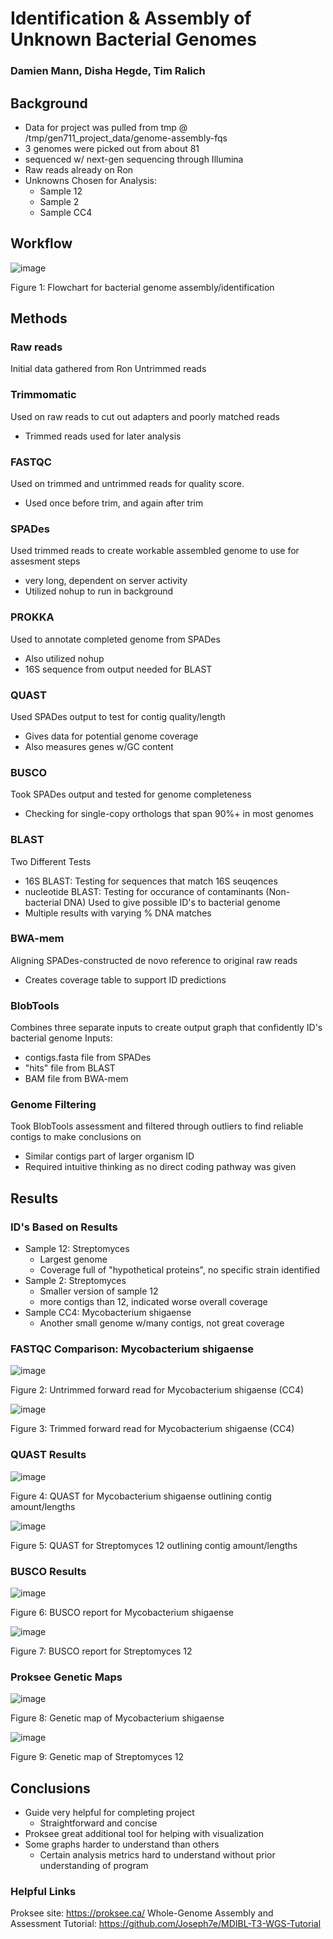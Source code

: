 # Identification & Assembly of Unknown Bacterial Genomes
### Damien Mann, Disha Hegde, Tim Ralich


## Background
* Data for project was pulled from tmp @ /tmp/gen711_project_data/genome-assembly-fqs
* 3 genomes were picked out from about 81
* sequenced w/ next-gen sequencing through Illumina
* Raw reads already on Ron
* Unknowns Chosen for Analysis:
  - Sample 12
  - Sample 2
  - Sample CC4

## Workflow
![image](https://github.com/dishahegde13/final_project_ddt/assets/158323878/4b349b18-0d2e-4203-8c34-aef2e8ad5a84)

Figure 1: Flowchart for bacterial genome assembly/identification

## Methods

### Raw reads
Initial data gathered from Ron
Untrimmed reads

### Trimmomatic 
Used on raw reads to cut out adapters and poorly matched reads
* Trimmed reads used for later analysis

### FASTQC
Used on trimmed and untrimmed reads for quality score.
* Used once before trim, and again after trim

### SPADes
Used trimmed reads to create workable assembled genome to use for assesment steps
* very long, dependent on server activity
* Utilized nohup to run in background

### PROKKA
Used to annotate completed genome from SPADes
* Also utilized nohup
* 16S sequence from output needed for BLAST

### QUAST
Used SPADes output to test for contig quality/length
* Gives data for potential genome coverage
* Also measures genes w/GC content

### BUSCO
Took SPADes output and tested for genome completeness
* Checking for single-copy orthologs that span 90%+ in most genomes

### BLAST
Two Different Tests
* 16S BLAST: Testing for sequences that match 16S seuqences
* nucleotide BLAST: Testing for occurance of contaminants (Non-bacterial DNA)
Used to give possible ID's to bacterial genome
* Multiple results with varying % DNA matches

### BWA-mem
Aligning SPADes-constructed de novo reference to original raw reads
* Creates coverage table to support ID predictions

### BlobTools
Combines three separate inputs to create output graph that confidently ID's bacterial genome
Inputs:
* contigs.fasta file from SPADes
* "hits" file from BLAST
* BAM file from BWA-mem

### Genome Filtering
Took BlobTools assessment and filtered through outliers to find reliable contigs to make conclusions on
* Similar contigs part of larger organism ID
* Required intuitive thinking as no direct coding pathway was given

## Results

### ID's Based on Results
* Sample 12: Streptomyces
  - Largest genome
  - Coverage full of "hypothetical proteins", no specific strain identified
* Sample 2: Streptomyces
  - Smaller version of sample 12
  - more contigs than 12, indicated worse overall coverage
* Sample CC4: Mycobacterium shigaense
  - Another small genome w/many contigs, not great coverage

### FASTQC Comparison: Mycobacterium shigaense

![image](https://github.com/dishahegde13/final_project_ddt/assets/158323878/8d78ddb6-ecd2-426a-a3da-3819f3b78c34)

Figure 2: Untrimmed forward read for Mycobacterium shigaense (CC4)

![image](https://github.com/dishahegde13/final_project_ddt/assets/158323878/1a5d0fbf-31a2-402b-a959-2ba3b924ffd6)

Figure 3: Trimmed forward read for Mycobacterium shigaense (CC4)

### QUAST Results

![image](https://github.com/dishahegde13/final_project_ddt/assets/158323878/32cdf872-2962-4f9d-9884-9acc922d8e82)

Figure 4: QUAST for Mycobacterium shigaense outlining contig amount/lengths

![image](https://github.com/dishahegde13/final_project_ddt/assets/158323878/2cb80c23-43d0-4af5-b255-c99126e08811)

Figure 5: QUAST for Streptomyces 12 outlining contig amount/lengths

### BUSCO Results

![image](https://github.com/dishahegde13/final_project_ddt/assets/158323878/2f61a586-bfe8-4183-a86c-c28a2fe9b2ef)

Figure 6: BUSCO report for Mycobacterium shigaense 

![image](https://github.com/dishahegde13/final_project_ddt/assets/158323878/f5f67ac5-5265-47c1-9498-1404318dfd96)

Figure 7: BUSCO report for Streptomyces 12

### Proksee Genetic Maps

![image](https://github.com/dishahegde13/final_project_ddt/assets/158323878/dee9546f-5760-4518-8e2f-3b1a756e0bae)

Figure 8: Genetic map of Mycobacterium shigaense

![image](https://github.com/dishahegde13/final_project_ddt/assets/158323878/f792c82f-735c-4431-b5eb-ebfadccbe521)

Figure 9: Genetic map of Streptomyces 12

## Conclusions
* Guide very helpful for completing project
  - Straightforward and concise
* Proksee great additional tool for helping with visualization
* Some graphs harder to understand than others
  - Certain analysis metrics hard to understand without prior understanding of program

### Helpful Links
Proksee site: https://proksee.ca/
Whole-Genome Assembly and Assessment Tutorial: https://github.com/Joseph7e/MDIBL-T3-WGS-Tutorial
